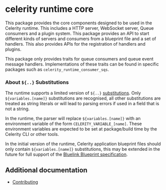 # celerity runtime core

This package provides the core components designed to be used in the Celerity runtime.
This includes a HTTP server, WebSocket server, Queue consumers and a plugin system.
This package provides an API to start different kinds of servers and consumers from a blueprint file and a set of handlers.
This also provides APIs for the registration of handlers and plugins.

This package only provides traits for queue consumers and queue event message handlers.
Implementations of these traits can be found in specific packages such as `celerity_runtime_consumer_sqs`.

### About `${..}` Substitutions

The runtime supports a limited version of `${..}` [substitutions](https://www.bluelink.dev/docs/blueprint/specification#references--substitutions).
Only `${variables.[name]}` substitutions are recognised, all other substitutions are treated as string literals or will lead to parsing errors if used in a field that is not a string.

In the runtime, the parser will replace `${variables.[name]}` with an environment variable of the form `CELERITY_VARIABLE_[name]`.
These environment variables are expected to be set at package/build time by the Celerity CLI or other tools.

In the initial version of the runtime, Celerity application blueprint files should only contain `${variables.[name]}` substitutions, this may be extended in the future for full support of the [Bluelink Blueprint specification](https://www.bluelink.dev/docs/blueprint/specification).

## Additional documentation

- [Contributing](../CONTRIBUTING.md)
